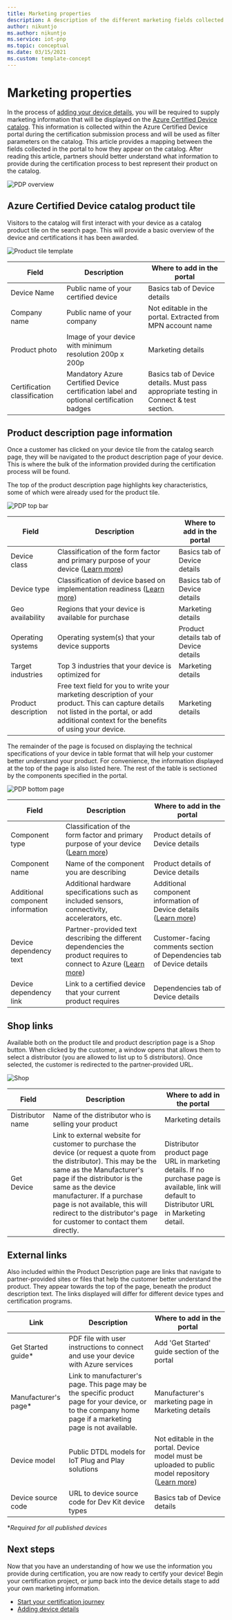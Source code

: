 ```yaml
---
title: Marketing properties
description: A description of the different marketing fields collected in the portal and how they will appear on the Azure Certified Device catalog
author: nikuntjo
ms.author: nikuntjo
ms.service: iot-pnp
ms.topic: conceptual 
ms.date: 03/15/2021
ms.custom: template-concept
---
```

# Marketing properties

In the process of [adding your device details](tutorial-02-adding-device-details.md), you will be required to supply marketing information that will be displayed on the [Azure Certified Device catalog](https://devicecatalog.azure.com). This information is collected within the Azure Certified Device portal during the certification submission process and will be used as filter parameters on the catalog. This article provides a mapping between the fields collected in the portal to how they appear on the catalog. After reading this article, partners should better understand what information to provide during the certification process to best represent their product on the catalog.

![PDP overview](./media/concepts-marketing/pdp-overview.png)

## Azure Certified Device catalog product tile

Visitors to the catalog will first interact with your device as a catalog product tile on the search page. This will provide a basic overview of the device and certifications it has been awarded.

![Product tile template](./media/concepts-marketing/product-tile.png)

| Field | Description                  | Where to add in the portal                |
|---------------|-------------------------|----------------------------------|
| Device Name | Public name of your certified device         | Basics tab of Device details|
| Company name| Public name of your company  | Not editable in the portal. Extracted from MPN account name |
| Product photo  | Image of your device with minimum resolution 200p x 200p  | Marketing details |
| Certification classification  | Mandatory Azure Certified Device certification label and optional certification badges  | Basics tab of Device details. Must pass appropriate testing in Connect & test section. |

## Product description page information

Once a customer has clicked on your device tile from the catalog search page, they will be navigated to the product description page of your device. This is where the bulk of the information provided during the certification process will be found.

The top of the product description page highlights key characteristics, some of which were already used for the product tile.

![PDP top bar](./media/concepts-marketing/pdp-top.png)

| Field | Description                  | Where to add in the portal                |
|---------------|-------------------------|----------------------------------|
| Device class | Classification of the form factor and primary purpose of your device ([Learn more](concepts-terminology.md))       | Basics tab of Device details|
| Device type | Classification of device based on implementation readiness ([Learn more](concepts-terminology.md)) | Basics tab of Device details |
| Geo availability | Regions that your device is available for purchase  | Marketing details |
| Operating systems  | Operating system(s) that your device supports  | Product details tab of Device details |
| Target industries  | Top 3 industries that your device is optimized for  | Marketing details |
| Product description  | Free text field for you to write your marketing description of your product. This can capture details not listed in the portal, or add additional context for the benefits of using your device. | Marketing details|

The remainder of the page is focused on displaying the technical specifications of your device in table format that will help your customer better understand your product. For convenience, the information displayed at the top of the page is also listed here. The rest of the table is sectioned by the components specified in the portal.

![PDP bottom page](./media/concepts-marketing/pdp-bottom.png)

| Field | Description                  | Where to add in the portal                |
|---------------|-------------------------|----------------------------------|
| Component type | Classification of the form factor and primary purpose of your device ([Learn more](concepts-terminology.md))       | Product details of Device details|
| Component name| Name of the component you are describing | Product details of Device details |
| Additional component information | Additional hardware specifications such as included sensors, connectivity, accelerators, etc.  | Additional component information of Device details ([Learn more](how-to-using-the-components-feature.md))  |
| Device dependency text | Partner-provided text describing the different dependencies the product requires to connect to Azure ([Learn more](how-to-indirectly-connected-devices.md))   | Customer-facing comments section of Dependencies tab of Device details |
| Device dependency link  | Link to a certified device that your current product requires  | Dependencies tab of Device details |

## Shop links
Available both on the product tile and product description page is a Shop button. When clicked by the customer, a window opens that allows them to select a distributor (you are allowed to list up to 5 distributors). Once selected, the customer is redirected to the partner-provided URL.

![Shop](./media/concepts-marketing/shop.png)

| Field | Description                  | Where to add in the portal                |
|---------------|-------------------------|----------------------------------|
| Distributor name | Name of the distributor who is selling your product | Marketing details|
| Get Device| Link to external website for customer to purchase the device (or request a quote from the distributor). This may be the same as the Manufacturer's page if the distributor is the same as the device manufacturer. If a purchase page is not available, this will redirect to the distributor's page for customer to contact them directly.  | Distributor product page URL in marketing details. If no purchase page is available, link will default to Distributor URL in Marketing detail. |

## External links
Also included within the Product Description page are links that navigate to partner-provided sites or files that help the customer better understand the product. They appear towards the top of the page, beneath the product description text. The links displayed will differ for different device types and certification programs.

| Link | Description                  | Where to add in the portal                |
|---------------|-------------------------|----------------------------------|
| Get Started guide* | PDF file with user instructions to connect and use your device with Azure services | Add 'Get Started' guide section of the portal|
| Manufacturer's page*|Link to manufacturer's page. This page may be the specific product page for your device, or to the company home page if a marketing page is not available. | Manufacturer's marketing page in Marketing details |
| Device model | Public DTDL models for IoT Plug and Play solutions  | Not editable in the portal. Device model must be uploaded to public model repository ([Learn more](https://aka.ms/modelrepo))  |
| Device source code | URL to device source code for Dev Kit device types| Basics tab of Device details  |

 **Required for all published devices*

## Next steps
Now that you have an understanding of how we use the information you provide during certification, you are now ready to certify your device! Begin your certification project, or jump back into the device details stage to add your own marketing information.

- [Start your certification journey](tutorial-00-selecting-your-certification.md)
- [Adding device details](tutorial-02-adding-device-details.md)
